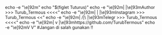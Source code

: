 echo -e "\e[92m"
echo "$(figlet Tuturus)"
echo -e "\e[92m|     |\e[93mAuthor >>> Turub_Termous <<<<"
echo -e "\e[92m|  |  |\e[93mInstagram >>> Turub_Termous <<"
echo -e "\e[92m| /|\ |\e[93mTelegr >>> Turub_Termous <<<<"
echo -e "\e[92m|  v  |\e[93mhttps://github.com/TurubTermous"
echo -e "\e[92mV     V"
#Jangan di salah gunakan !!
